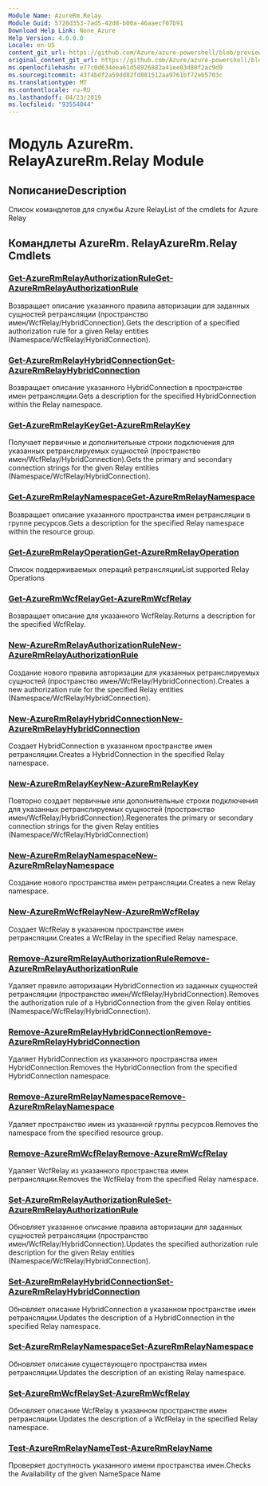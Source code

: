 ```yaml
---
Module Name: AzureRm.Relay
Module Guid: 5728d353-7ad5-42d8-b00a-46aaecf07b91
Download Help Link: None_Azure
Help Version: 4.0.0.0
Locale: en-US
content_git_url: https://github.com/Azure/azure-powershell/blob/preview/src/ResourceManager/Relay/Commands.Relay/help/AzureRM.Relay.md
original_content_git_url: https://github.com/Azure/azure-powershell/blob/preview/src/ResourceManager/Relay/Commands.Relay/help/AzureRM.Relay.md
ms.openlocfilehash: e77c0d634eea61d58926882a41ee03d80f2ac9d0
ms.sourcegitcommit: 43f4bdf2a59dd82fd881512aa9761bf72eb5703c
ms.translationtype: MT
ms.contentlocale: ru-RU
ms.lasthandoff: 04/23/2019
ms.locfileid: "93554844"
---
```

# <span data-ttu-id="57e86-101">Модуль AzureRm. Relay</span><span class="sxs-lookup"><span data-stu-id="57e86-101">AzureRm.Relay Module</span></span>
## <span data-ttu-id="57e86-102">Nописание</span><span class="sxs-lookup"><span data-stu-id="57e86-102">Description</span></span>
<span data-ttu-id="57e86-103">Список командлетов для службы Azure Relay</span><span class="sxs-lookup"><span data-stu-id="57e86-103">List of the cmdlets for Azure Relay</span></span>

## <span data-ttu-id="57e86-104">Командлеты AzureRm. Relay</span><span class="sxs-lookup"><span data-stu-id="57e86-104">AzureRm.Relay Cmdlets</span></span>
### [<span data-ttu-id="57e86-105">Get-AzureRmRelayAuthorizationRule</span><span class="sxs-lookup"><span data-stu-id="57e86-105">Get-AzureRmRelayAuthorizationRule</span></span>](Get-AzureRmRelayAuthorizationRule.md)
<span data-ttu-id="57e86-106">Возвращает описание указанного правила авторизации для заданных сущностей ретрансляции (пространство имен/WcfRelay/HybridConnection).</span><span class="sxs-lookup"><span data-stu-id="57e86-106">Gets the description of a specified authorization rule for a given Relay entities (Namespace/WcfRelay/HybridConnection).</span></span>

### [<span data-ttu-id="57e86-107">Get-AzureRmRelayHybridConnection</span><span class="sxs-lookup"><span data-stu-id="57e86-107">Get-AzureRmRelayHybridConnection</span></span>](Get-AzureRmRelayHybridConnection.md)
<span data-ttu-id="57e86-108">Возвращает описание указанного HybridConnection в пространстве имен ретрансляции.</span><span class="sxs-lookup"><span data-stu-id="57e86-108">Gets a description for the specified HybridConnection within the Relay namespace.</span></span>

### [<span data-ttu-id="57e86-109">Get-AzureRmRelayKey</span><span class="sxs-lookup"><span data-stu-id="57e86-109">Get-AzureRmRelayKey</span></span>](Get-AzureRmRelayKey.md)
<span data-ttu-id="57e86-110">Получает первичные и дополнительные строки подключения для указанных ретранслируемых сущностей (пространство имен/WcfRelay/HybridConnection).</span><span class="sxs-lookup"><span data-stu-id="57e86-110">Gets the primary and secondary connection strings for the given Relay entities (Namespace/WcfRelay/HybridConnection).</span></span>

### [<span data-ttu-id="57e86-111">Get-AzureRmRelayNamespace</span><span class="sxs-lookup"><span data-stu-id="57e86-111">Get-AzureRmRelayNamespace</span></span>](Get-AzureRmRelayNamespace.md)
<span data-ttu-id="57e86-112">Возвращает описание указанного пространства имен ретрансляции в группе ресурсов.</span><span class="sxs-lookup"><span data-stu-id="57e86-112">Gets a description for the specified Relay namespace within the resource group.</span></span>

### [<span data-ttu-id="57e86-113">Get-AzureRmRelayOperation</span><span class="sxs-lookup"><span data-stu-id="57e86-113">Get-AzureRmRelayOperation</span></span>](Get-AzureRmRelayOperation.md)
<span data-ttu-id="57e86-114">Список поддерживаемых операций ретрансляции</span><span class="sxs-lookup"><span data-stu-id="57e86-114">List supported Relay Operations</span></span>

### [<span data-ttu-id="57e86-115">Get-AzureRmWcfRelay</span><span class="sxs-lookup"><span data-stu-id="57e86-115">Get-AzureRmWcfRelay</span></span>](Get-AzureRmWcfRelay.md)
<span data-ttu-id="57e86-116">Возвращает описание для указанного WcfRelay.</span><span class="sxs-lookup"><span data-stu-id="57e86-116">Returns a description for the specified WcfRelay.</span></span>

### [<span data-ttu-id="57e86-117">New-AzureRmRelayAuthorizationRule</span><span class="sxs-lookup"><span data-stu-id="57e86-117">New-AzureRmRelayAuthorizationRule</span></span>](New-AzureRmRelayAuthorizationRule.md)
<span data-ttu-id="57e86-118">Создание нового правила авторизации для указанных ретранслируемых сущностей (пространство имен/WcfRelay/HybridConnection).</span><span class="sxs-lookup"><span data-stu-id="57e86-118">Creates a new authorization rule for the specified Relay entities (Namespace/WcfRelay/HybridConnection).</span></span>

### [<span data-ttu-id="57e86-119">New-AzureRmRelayHybridConnection</span><span class="sxs-lookup"><span data-stu-id="57e86-119">New-AzureRmRelayHybridConnection</span></span>](New-AzureRmRelayHybridConnection.md)
<span data-ttu-id="57e86-120">Создает HybridConnection в указанном пространстве имен ретрансляции.</span><span class="sxs-lookup"><span data-stu-id="57e86-120">Creates a HybridConnection in the specified Relay namespace.</span></span>

### [<span data-ttu-id="57e86-121">New-AzureRmRelayKey</span><span class="sxs-lookup"><span data-stu-id="57e86-121">New-AzureRmRelayKey</span></span>](New-AzureRmRelayKey.md)
<span data-ttu-id="57e86-122">Повторно создает первичные или дополнительные строки подключения для указанных ретранслируемых сущностей (пространство имен/WcfRelay/HybridConnection).</span><span class="sxs-lookup"><span data-stu-id="57e86-122">Regenerates the primary or secondary connection strings for the given Relay entities (Namespace/WcfRelay/HybridConnection)</span></span>

### [<span data-ttu-id="57e86-123">New-AzureRmRelayNamespace</span><span class="sxs-lookup"><span data-stu-id="57e86-123">New-AzureRmRelayNamespace</span></span>](New-AzureRmRelayNamespace.md)
<span data-ttu-id="57e86-124">Создание нового пространства имен ретрансляции.</span><span class="sxs-lookup"><span data-stu-id="57e86-124">Creates a new Relay namespace.</span></span>

### [<span data-ttu-id="57e86-125">New-AzureRmWcfRelay</span><span class="sxs-lookup"><span data-stu-id="57e86-125">New-AzureRmWcfRelay</span></span>](New-AzureRmWcfRelay.md)
<span data-ttu-id="57e86-126">Создает WcfRelay в указанном пространстве имен ретрансляции.</span><span class="sxs-lookup"><span data-stu-id="57e86-126">Creates a WcfRelay in the specified Relay namespace.</span></span>

### [<span data-ttu-id="57e86-127">Remove-AzureRmRelayAuthorizationRule</span><span class="sxs-lookup"><span data-stu-id="57e86-127">Remove-AzureRmRelayAuthorizationRule</span></span>](Remove-AzureRmRelayAuthorizationRule.md)
<span data-ttu-id="57e86-128">Удаляет правило авторизации HybridConnection из заданных сущностей ретрансляции (пространство имен/WcfRelay/HybridConnection).</span><span class="sxs-lookup"><span data-stu-id="57e86-128">Removes the authorization rule of a HybridConnection from the given Relay entities (Namespace/WcfRelay/HybridConnection).</span></span>

### [<span data-ttu-id="57e86-129">Remove-AzureRmRelayHybridConnection</span><span class="sxs-lookup"><span data-stu-id="57e86-129">Remove-AzureRmRelayHybridConnection</span></span>](Remove-AzureRmRelayHybridConnection.md)
<span data-ttu-id="57e86-130">Удаляет HybridConnection из указанного пространства имен HybridConnection.</span><span class="sxs-lookup"><span data-stu-id="57e86-130">Removes the HybridConnection from the specified HybridConnection namespace.</span></span>

### [<span data-ttu-id="57e86-131">Remove-AzureRmRelayNamespace</span><span class="sxs-lookup"><span data-stu-id="57e86-131">Remove-AzureRmRelayNamespace</span></span>](Remove-AzureRmRelayNamespace.md)
<span data-ttu-id="57e86-132">Удаляет пространство имен из указанной группы ресурсов.</span><span class="sxs-lookup"><span data-stu-id="57e86-132">Removes the namespace from the specified resource group.</span></span> 

### [<span data-ttu-id="57e86-133">Remove-AzureRmWcfRelay</span><span class="sxs-lookup"><span data-stu-id="57e86-133">Remove-AzureRmWcfRelay</span></span>](Remove-AzureRmWcfRelay.md)
<span data-ttu-id="57e86-134">Удаляет WcfRelay из указанного пространства имен ретрансляции.</span><span class="sxs-lookup"><span data-stu-id="57e86-134">Removes the WcfRelay from the specified Relay namespace.</span></span>

### [<span data-ttu-id="57e86-135">Set-AzureRmRelayAuthorizationRule</span><span class="sxs-lookup"><span data-stu-id="57e86-135">Set-AzureRmRelayAuthorizationRule</span></span>](Set-AzureRmRelayAuthorizationRule.md)
<span data-ttu-id="57e86-136">Обновляет указанное описание правила авторизации для заданных сущностей ретрансляции (пространство имен/WcfRelay/HybridConnection).</span><span class="sxs-lookup"><span data-stu-id="57e86-136">Updates the specified authorization rule description for the given Relay entities (Namespace/WcfRelay/HybridConnection).</span></span>

### [<span data-ttu-id="57e86-137">Set-AzureRmRelayHybridConnection</span><span class="sxs-lookup"><span data-stu-id="57e86-137">Set-AzureRmRelayHybridConnection</span></span>](Set-AzureRmRelayHybridConnection.md)
<span data-ttu-id="57e86-138">Обновляет описание HybridConnection в указанном пространстве имен ретрансляции.</span><span class="sxs-lookup"><span data-stu-id="57e86-138">Updates the description of a HybridConnection in the specified Relay namespace.</span></span>

### [<span data-ttu-id="57e86-139">Set-AzureRmRelayNamespace</span><span class="sxs-lookup"><span data-stu-id="57e86-139">Set-AzureRmRelayNamespace</span></span>](Set-AzureRmRelayNamespace.md)
<span data-ttu-id="57e86-140">Обновляет описание существующего пространства имен ретрансляции.</span><span class="sxs-lookup"><span data-stu-id="57e86-140">Updates the description of an existing Relay namespace.</span></span>

### [<span data-ttu-id="57e86-141">Set-AzureRmWcfRelay</span><span class="sxs-lookup"><span data-stu-id="57e86-141">Set-AzureRmWcfRelay</span></span>](Set-AzureRmWcfRelay.md)
<span data-ttu-id="57e86-142">Обновляет описание WcfRelay в указанном пространстве имен ретрансляции.</span><span class="sxs-lookup"><span data-stu-id="57e86-142">Updates the description of a WcfRelay in the specified Relay namespace.</span></span>

### [<span data-ttu-id="57e86-143">Test-AzureRmRelayName</span><span class="sxs-lookup"><span data-stu-id="57e86-143">Test-AzureRmRelayName</span></span>](Test-AzureRmRelayName.md)
<span data-ttu-id="57e86-144">Проверяет доступность указанного имени пространства имен.</span><span class="sxs-lookup"><span data-stu-id="57e86-144">Checks the Availability of the given NameSpace Name</span></span>


